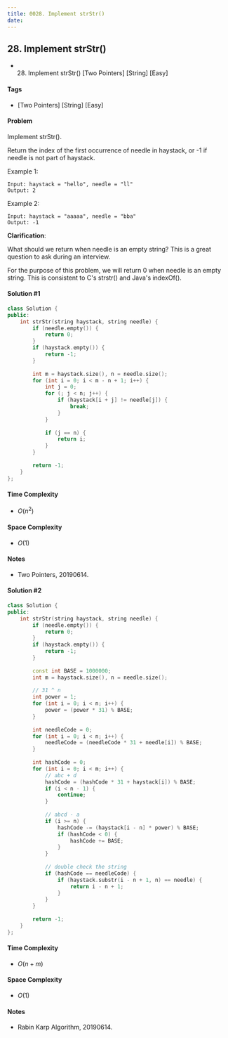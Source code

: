 ```yaml
---
title: 0028. Implement strStr()
date: 
---
```


## 28. Implement strStr()
- 28. Implement strStr() [Two Pointers] [String] [Easy]

#### Tags
- [Two Pointers] [String] [Easy]

#### Problem
Implement strStr().

Return the index of the first occurrence of needle in haystack, or -1 if needle is not part of haystack.

Example 1:

    Input: haystack = "hello", needle = "ll"
    Output: 2

Example 2:

    Input: haystack = "aaaaa", needle = "bba"
    Output: -1

**Clarification**:

What should we return when needle is an empty string? This is a great question to ask during an interview.

For the purpose of this problem, we will return 0 when needle is an empty string. This is consistent to C's strstr() and Java's indexOf().

#### Solution #1
``` C++
class Solution {
public:
    int strStr(string haystack, string needle) {
        if (needle.empty()) {
            return 0;
        }
        if (haystack.empty()) {
            return -1;
        }
        
        int m = haystack.size(), n = needle.size();
        for (int i = 0; i < m - n + 1; i++) {
            int j = 0;
            for (; j < n; j++) {
                if (haystack[i + j] != needle[j]) {
                    break;
                }
            }
            
            if (j == n) {
                return i;
            }
        }
        
        return -1;
    }
};
```

#### Time Complexity
- $O(n^2)$

#### Space Complexity
- $O(1)$

#### Notes
- Two Pointers, 20190614.

#### Solution #2
``` C++
class Solution {
public:
    int strStr(string haystack, string needle) {
        if (needle.empty()) {
            return 0;
        }
        if (haystack.empty()) {
            return -1;
        }
        
        const int BASE = 1000000;
        int m = haystack.size(), n = needle.size();
        
        // 31 ^ n
        int power = 1;
        for (int i = 0; i < n; i++) {
            power = (power * 31) % BASE;
        }
        
        int needleCode = 0;
        for (int i = 0; i < n; i++) {
            needleCode = (needleCode * 31 + needle[i]) % BASE;
        }
        
        int hashCode = 0;
        for (int i = 0; i < m; i++) {
            // abc + d
            hashCode = (hashCode * 31 + haystack[i]) % BASE;
            if (i < n - 1) {
                continue;
            }
            
            // abcd - a
            if (i >= n) {
                hashCode -= (haystack[i - n] * power) % BASE;
                if (hashCode < 0) {
                    hashCode += BASE;
                }
            }
            
            // double check the string
            if (hashCode == needleCode) {
                if (haystack.substr(i - n + 1, n) == needle) {
                    return i - n + 1;
                }
            }
        }
        
        return -1;
    }
};
```

#### Time Complexity
- $O(n + m)$

#### Space Complexity
- $O(1)$

#### Notes
- Rabin Karp Algorithm, 20190614.
